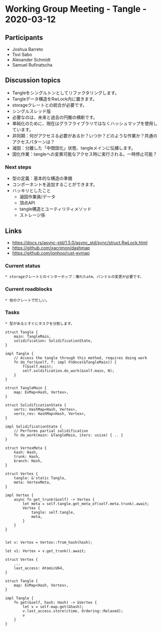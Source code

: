 # Working Group Meeting - Tangle - 2020-03-12

## Participants

- Joshua Barreto
- Tsvi Sabo
- Alexander Schmidt
- Samuel Rufinatscha

## Discussion topics
<!--
- refactor Tangle as a singleton, required to make it work at all
- putting the Tangle datastructure inside of an RwLock
- needs integration with the storage crate
- we have a single-threaded version
- need traversal of future and past cone
- currently using hashmap rather than graph library for simplicity reasons
- Async: What needs to access it? When? What kind of work? Common access patterns?
- Solidification: Separate "mid-solidification" state, propagated down to tangle main
- Solidification work: performed upon mutable access to the tangle. Pauseable?
-->
- Tangleをシングルトンとしてリファクタリングします。
- Tangleデータ構造をRwLock内に置きます。
- storageクレートとの統合が必要です。
- シングルスレッド版
- 必要なのは、未来と過去の円錐の横断です。
- 単純化のために、現在はグラフライブラリではなくハッシュマップを使用しています。
- 非同期：何がアクセスる必要があるか？いつか？どのような作業か？共通のアクセスパターンは？
- 凝固：分離した「中間固化」状態、tangleメインに伝播します。
- 固化作業：tangleへの変異可能なアクセス時に実行される。一時停止可能？

### Next steps
<!--
- define types; getting basic structure ready
- components can be added on top
- distinct things to do:
    - solidification worker / data
    - vertex API
    - tangle structure & utility methods
    - storage worker (later)
-->
- 型の定義：基本的な構造の準備
- コンポーネントを追加することができます。
- ハッキリとしたこと
    - 凝固作業員/データ
    - 頂点API
    - tangle構造とユーティリティメソッド
    - ストレージ係

## Links

- https://docs.rs/async-std/1.5.0/async_std/sync/struct.RwLock.html
- https://github.com/xacrimon/dashmap
- https://github.com/jonhoo/rust-evmap

### Current status
<!--
    * interop with storage crate: broken atm, need changes to bundle
-->
    * storageクレートとのインターホップ：壊れたatm、バンドルの変更が必要です。

### Current roadblocks
<!--
    * busy with other crates
-->
    * 他のクレートで忙しい。

### Tasks
<!--
    * split tasks as soon as types are there
-->
    * 型があるとすぐにタスクを分割します。

```rust=
struct Tangle {
	main: TangleMain,
	solidification: SolidificationState,
}

impl Tangle {
	// Access the tangle through this method, requires doing work
	fn do_for(&self, f: impl FnOnce(&TangleMain)) {
		f(&self.main);
		self.soldification.do_work(&self.main, N);
	}
}

struct TangleMain {
	map: EvMap<Hash, Vertex>,
}

struct SolidificationState {
	verts: HashMap<Hash, Vertex>,
	verts_rev: HashMap<Hash, Vertex>,
}

impl SolidificationState {
	// Performs partial solidification
	fn do_work(main: &TangleMain, iters: usize) { .. }
}
```

```rust=
struct VertexMeta {
    hash: Hash,
    trunk: Hash,
    branch: Hash,
}

struct Vertex {
    tangle: &'static Tangle,
    meta: VertexMeta,
}

impl Vertex {
    async fn get_trunk(&self) -> Vertex {
        let meta = self.tangle.get_meta_of(self.meta.trunk).await;
        Vertex {
            tangle: self.tangle,
            meta,
        }
    }
}


let v: Vertex = Vertex::from_hash(hash);

let v1: Vertex = v.get_trunk().await;
```




```rust=
struct Vertex {
    ...
    last_access: AtomicU64,
}

struct Tangle {
    map: EvMap<Hash, Vertex>,
}

impl Tangle {
    fn get(&self, hash: Hash) -> &Vertex {
        let v = self.map.get(&hash);
        v.last_access.store(ctime, Ordering::Relaxed);
        v
    }
}
```